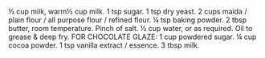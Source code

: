 ½ cup milk, warm½ cup milk. 1 tsp sugar. 1 tsp dry yeast. 2 cups maida / plain flour / all purpose flour / refined flour. ¼ tsp baking powder. 2 tbsp butter, room temperature. Pinch of salt. ½ cup water, or as required. Oil to grease & deep fry. FOR CHOCOLATE GLAZE: 1 cup powdered sugar. ¼ cup cocoa powder. 1 tsp vanilla extract / essence. 3 tbsp milk.